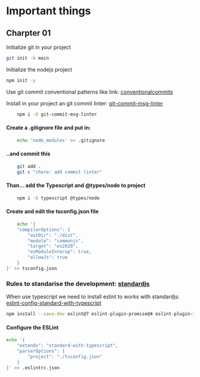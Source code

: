 # Important things

## Charpter 01

Initialize git in your project

```bash
git init -b main
```

Initialize the nodejs project

```bash
npm init -y
```

Use git commit conventional patterns like link:
[conventionalcommits](https://www.conventionalcommits.org/en/v1.0.0/)

Install in your project an git commit linter:
[git-commit-msg-linter](https://www.npmjs.com/package/git-commit-msg-linter)

```bash
    npm i -D git-commit-msg-linter
```

#### Create a .gitignore file and put in:

```bash
    echo 'node_modules' >> .gitignore
```

#### ..and commit this

```bash
    git add .
    git c "chore: add commit linter"
```

#### Than... add the Typescript and @types/node to project

```bash
    npm i -D typescript @types/node
```

#### Create and edit the tsconfig.json file

```bash
    echo '{
    "compilerOptions": {
        "outDir": "./dist",
        "module": "commonjs",
        "target": "es2020",
        "esModuleInterop": true,
        "allowJs": true
    }
}' >> tsconfig.json
```

### Rules to standarise the development: [standardjs](https://standardjs.com)

When use typescript we need to install eslint to works with standardjs: [eslint-config-standard-with-typescript](https://github.com/standard/eslint-config-standard-with-typescript)

```bash
npm install --save-dev eslint@7 eslint-plugin-promise@4 eslint-plugin-import@2 eslint-plugin-node@11 @typescript-eslint/eslint-plugin@4 eslint-config-standard-with-typescript
```

#### Configure the ESLint
```bash
echo '{
    "extends": "standard-with-typescript",
    "parserOptions": {
        "project": "./tsconfig.json"
    }
}' >> .eslintrc.json
```



